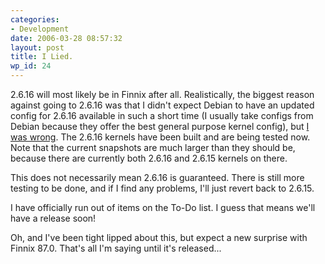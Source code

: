 ```yaml
---
categories:
- Development
date: 2006-03-28 08:57:32
layout: post
title: I Lied.
wp_id: 24
---
```

2.6.16 will most likely be in Finnix after all. Realistically, the biggest reason against going to 2.6.16 was that I didn't expect Debian to have an updated config for 2.6.16 available in such a short time (I usually take configs from Debian because they offer the best general purpose kernel config), but [I was wrong](http://packages.debian.org/linux-source-2.6.16). The 2.6.16 kernels have been built and are being tested now. Note that the current snapshots are much larger than they should be, because there are currently both 2.6.16 and 2.6.15 kernels on there.

This does not necessarily mean 2.6.16 is guaranteed. There is still more testing to be done, and if I find any problems, I'll just revert back to 2.6.15.

I have officially run out of items on the To-Do list. I guess that means we'll have a release soon!

Oh, and I've been tight lipped about this, but expect a new surprise with Finnix 87.0. That's all I'm saying until it's released...
